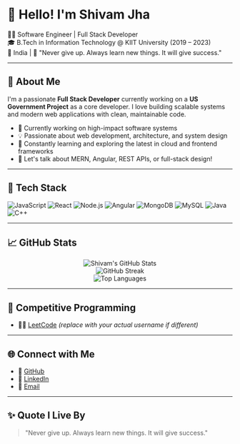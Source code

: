 # 👋 Hello! I'm Shivam Jha

🧑‍💻 Software Engineer | Full Stack Developer  
🎓 B.Tech in Information Technology @ KIIT University (2019 – 2023)  
📍 India | 💬 "Never give up. Always learn new things. It will give success."

---

## 🚀 About Me

I'm a passionate **Full Stack Developer** currently working on a **US Government Project** as a core developer. I love building scalable systems and modern web applications with clean, maintainable code.

- 🔭 Currently working on high-impact software systems  
- 💡 Passionate about web development, architecture, and system design  
- 🌱 Constantly learning and exploring the latest in cloud and frontend frameworks  
- 💬 Let's talk about MERN, Angular, REST APIs, or full-stack design!

---

## 🧰 Tech Stack

![JavaScript](https://img.shields.io/badge/-JavaScript-F7DF1E?logo=javascript&logoColor=black)
![React](https://img.shields.io/badge/-React-61DAFB?logo=react&logoColor=black)
![Node.js](https://img.shields.io/badge/-Node.js-339933?logo=node.js&logoColor=white)
![Angular](https://img.shields.io/badge/-Angular-DD0031?logo=angular&logoColor=white)
![MongoDB](https://img.shields.io/badge/-MongoDB-47A248?logo=mongodb&logoColor=white)
![MySQL](https://img.shields.io/badge/-MySQL-4479A1?logo=mysql&logoColor=white)
![Java](https://img.shields.io/badge/-Java-007396?logo=java&logoColor=white)
![C++](https://img.shields.io/badge/-C++-00599C?logo=c%2b%2b&logoColor=white)

---

## 📈 GitHub Stats

<p align="center">
  <img src="https://github-readme-stats.vercel.app/api?username=code-with-srj&show_icons=true&theme=tokyonight" alt="Shivam's GitHub Stats" />
  <br/>
  <img src="https://github-readme-streak-stats.herokuapp.com/?user=code-with-srj&theme=tokyonight" alt="GitHub Streak" />
  <br/>
  <img src="https://github-readme-stats.vercel.app/api/top-langs/?username=code-with-srj&layout=compact&theme=tokyonight" alt="Top Languages" />
</p>

---

## 🧠 Competitive Programming

- 👨‍💻 [LeetCode](https://leetcode.com/shivamjha/) *(replace with your actual username if different)*

---

## 🌐 Connect with Me

- 🔗 [GitHub](https://github.com/code-with-srj)
- 💼 [LinkedIn](https://www.linkedin.com/)
- 📧 [Email](mailto:codewithsrj@gmail.com) 

---

## ✨ Quote I Live By

> "Never give up. Always learn new things. It will give success."


